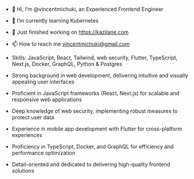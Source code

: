 - 👋 Hi, I’m @vincentmichuki, an Experienced Frontend Engineer
- 🌱 I’m currently learning Kubernetes
- 🚀 Just finished working on https://kazilane.com
- 📫 How to reach me vincentmichuki@gmail.com

- Skills: JavaScript, React, Tailwind, web security, Flutter, TypeScript, Next.js, Docker, GraphQL, Python & Postgres
- Strong background in web development, delivering intuitive and visually appealing user interfaces
- Proficient in JavaScript frameworks (React, Next.js) for scalable and responsive web applications
- Deep knowledge of web security, implementing robust measures to protect user data
- Experience in mobile app development with Flutter for cross-platform experiences
- Proficiency in TypeScript, Docker, and GraphQL for efficiency and performance optimization
- Detail-oriented and dedicated to delivering high-quality frontend solutions
